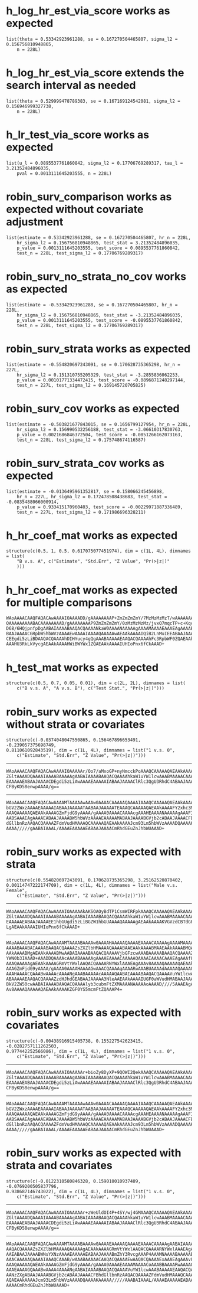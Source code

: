 # h_log_hr_est_via_score works as expected

    list(theta = 0.53342923961288, se = 0.167270504465807, sigma_l2 = 0.156756810948865, 
        n = 228L)

# h_log_hr_est_via_score extends the search interval as needed

    list(theta = 0.529999478789383, se = 0.167169124542081, sigma_l2 = 0.156946999327738, 
        n = 228L)

# h_lr_test_via_score works as expected

    list(u_l = 0.0895537761860842, sigma_l2 = 0.17706769289317, tau_l = 3.21352484896035, 
        pval = 0.0013111645203555, n = 228L)

# robin_surv_comparison works as expected without covariate adjustment

    list(estimate = 0.53342923961288, se = 0.167270504465807, hr_n = 228L, 
        hr_sigma_l2 = 0.156756810948865, test_stat = 3.21352484896035, 
        p_value = 0.0013111645203555, test_score = 0.0895537761860842, 
        test_n = 228L, test_sigma_l2 = 0.17706769289317)

# robin_surv_no_strata_no_cov works as expected

    list(estimate = -0.53342923961288, se = 0.167270504465807, hr_n = 228L, 
        hr_sigma_l2 = 0.156756810948865, test_stat = -3.21352484896035, 
        p_value = 0.0013111645203555, test_score = -0.0895537761860842, 
        test_n = 228L, test_sigma_l2 = 0.17706769289317)

# robin_surv_strata works as expected

    list(estimate = -0.554820697243091, se = 0.170628735365298, hr_n = 227L, 
        hr_sigma_l2 = 0.151310755205329, test_stat = -3.2855836062253, 
        p_value = 0.00101771334472415, test_score = -0.0896871248297144, 
        test_n = 227L, test_sigma_l2 = 0.169145720705825)

# robin_surv_cov works as expected

    list(estimate = -0.503821677843015, se = 0.1656799127954, hr_n = 228L, 
        hr_sigma_l2 = 0.156990532256188, test_stat = -3.06610317830763, 
        p_value = 0.0021686846372504, test_score = -0.0851266162073163, 
        test_n = 228L, test_sigma_l2 = 0.175748674116587)

# robin_surv_strata_cov works as expected

    list(estimate = -0.0136495961352817, se = 0.158066245456898, 
        hr_n = 227L, hr_sigma_l2 = 0.172478508438683, test_stat = -0.0835488066000914, 
        p_value = 0.933415170960403, test_score = -0.00229971887336489, 
        test_n = 227L, test_sigma_l2 = 0.171986696328211)

# h_hr_coef_mat works as expected

    structure(c(0.5, 1, 0.5, 0.617075077451974), dim = c(1L, 4L), dimnames = list(
        "B v.s. A", c("Estimate", "Std.Err", "Z Value", "Pr(>|z|)"
        )))

# h_hr_coef_mat works as expected for multiple comparisons

    WAoAAAACAAQFAQACAwAAAAIOAAAADD/gAAAAAAAAP+ZmZmZmZmY/7MzMzMzMzT/wAAAAAAAA
    QAAAAAAAAABACAAAAAAAAD/gAAAAAAAAP9ZmZmZmZmY/0zMzMzMzMz/jvxQ7mqcTP+c+KqcH
    D68/6HQjpnfpDgAABAIAAAABAAQACQAAAANkaW0AAAANAAAAAgAAAAMAAAAEAAAEAgAAAAEA
    BAAJAAAACGRpbW5hbWVzAAAAEwAAAAIAAAAQAAAAAwAEAAkAAAAIQiB2LnMuIEEABAAJAAAA
    CEEgdi5zLiBDAAQACQAAAAhDIHYucy4gQgAAABAAAAAEAAQACQAAAAhFc3RpbWF0ZQAEAAkA
    AAAHU3RkLkVycgAEAAkAAAAHWiBWYWx1ZQAEAAkAAAAIUHIoPnx6fCkAAAD+

# h_test_mat works as expected

    structure(c(0.5, 0.7, 0.05, 0.01), dim = c(2L, 2L), dimnames = list(
        c("B v.s. A", "A v.s. B"), c("Test Stat.", "Pr(>|z|)")))

# robin_surv works as expected without strata or covariates

    structure(c(-0.0374048047550865, 0.156467896653491, -0.239057375698749, 
    0.811061092843519), dim = c(1L, 4L), dimnames = list("1 v.s. 0", 
        c("Estimate", "Std.Err", "Z Value", "Pr(>|z|)")))

---

    WAoAAAACAAQFAQACAwAAAAIOAAAAAr/Oo7/aMxoGP+nyNmcckPoAAAQCAAAAAQAEAAkAAAAD
    ZGltAAAADQAAAAIAAAABAAAAAgAABAIAAAABAAQACQAAAAhkaW1uYW1lcwAAABMAAAACAAAA
    EAAAAAEABAAJAAAACDEgdi5zLiAwAAAAEAAAAAIABAAJAAAAClRlc3QgU3RhdC4ABAAJAAAA
    CFByKD58enwpAAAA/g==

---

    WAoAAAACAAQFAQACAwAAAAMTAAAAAwAAAw0AAAACAAAAAQAAAAIAAAQCAAAAAQAEAAkAAAAG
    bGV2ZWxzAAAAEAAAAAIABAAJAAAAATAABAAJAAAAATEAAAQCAAAAAQAEAAkAAAAFY2xhc3MA
    AAAQAAAAAQAEAAkAAAAGZmFjdG9yAAAA/gAAAA0AAAACAAAAcgAAAHEAAAANAAAAAgAAAFIA
    AABSAAAEAgAAAAEABAAJAAAABW5hbWVzAAAAEAAAAAMABAAJAAAABGVjb2cABAAJAAAACFBh
    dGllbnRzAAQACQAAAAZFdmVudHMAAAQCAAAAAQAEAAkAAAAJcm93Lm5hbWVzAAAADQAAAAKA
    AAAA/////gAABAIAAAL/AAAAEAAAAAEABAAJAAAACmRhdGEuZnJhbWUAAAD+

# robin_surv works as expected with strata

    structure(c(0.554820697243091, 0.170628735365298, 3.25162520870402, 
    0.00114747222174709), dim = c(1L, 4L), dimnames = list("Male v.s. Female", 
        c("Estimate", "Std.Err", "Z Value", "Pr(>|z|)")))

---

    WAoAAAACAAQFAQACAwAAAAIOAAAAAkAKSOAOyBdTP1CsmWIRFpkAAAQCAAAAAQAEAAkAAAAD
    ZGltAAAADQAAAAIAAAABAAAAAgAABAIAAAABAAQACQAAAAhkaW1uYW1lcwAAABMAAAACAAAA
    EAAAAAEABAAJAAAAEE1hbGUgdi5zLiBGZW1hbGUAAAAQAAAAAgAEAAkAAAAKVGVzdCBTdGF0
    LgAEAAkAAAAIUHIoPnx6fCkAAAD+

---

    WAoAAAACAAQFAQACAwAAAAMTAAAABAAAAw0AAAAHAAAAAQAAAAEAAAACAAAAAgAAAAMAAAAD
    AAAABAAABAIAAAABAAQACQAAAAZsZXZlbHMAAAAQAAAABAAEAAkAAAABMAAEAAkAAAABMQAE
    AAkAAAABMgAEAAkAAAABMwAABAIAAAABAAQACQAAAAVjbGFzcwAAABAAAAABAAQACQAAAAZm
    YWN0b3IAAAD+AAADDQAAAAcAAAABAAAAAgAAAAEAAAACAAAAAQAAAAIAAAACAAAEAgAAAf8A
    AAAQAAAAAgAEAAkAAAAGRmVtYWxlAAQACQAAAARNYWxlAAAEAgAAAv8AAAAQAAAAAQAEAAkA
    AAAGZmFjdG9yAAAA/gAAAA0AAAAHAAAAGwAAACQAAAAqAAAARwAAABUAAAAdAAAAAQAAAA0A
    AAAHAAAACQAAABwAAAAcAAAANgAAABAAAAAcAAAAAQAABAIAAAABAAQACQAAAAVuYW1lcwAA
    ABAAAAAEAAQACQAAAAZzdHJhdGEABAAJAAAAA3NleAAEAAkAAAAIUGF0aWVudHMABAAJAAAA
    BkV2ZW50cwAABAIAAAABAAQACQAAAAlyb3cubmFtZXMAAAANAAAAAoAAAAD////5AAAEAgAA
    Av8AAAAQAAAAAQAEAAkAAAAKZGF0YS5mcmFtZQAAAP4=

# robin_surv works as expected with covariates

    structure(c(-0.00438916915405738, 0.155227542623415, -0.0282757111262503, 
    0.977442252566086), dim = c(1L, 4L), dimnames = list("1 v.s. 0", 
        c("Estimate", "Std.Err", "Z Value", "Pr(>|z|)")))

---

    WAoAAAACAAQFAQACAwAAAAIOAAAAAr+bioZy8DyXP+9QOWI2QekAAAQCAAAAAQAEAAkAAAAD
    ZGltAAAADQAAAAIAAAABAAAAAgAABAIAAAABAAQACQAAAAhkaW1uYW1lcwAAABMAAAACAAAA
    EAAAAAEABAAJAAAACDEgdi5zLiAwAAAAEAAAAAIABAAJAAAAClRlc3QgU3RhdC4ABAAJAAAA
    CFByKD58enwpAAAA/g==

---

    WAoAAAACAAQFAQACAwAAAAMTAAAAAwAAAw0AAAACAAAAAQAAAAIAAAQCAAAAAQAEAAkAAAAG
    bGV2ZWxzAAAAEAAAAAIABAAJAAAAATAABAAJAAAAATEAAAQCAAAAAQAEAAkAAAAFY2xhc3MA
    AAAQAAAAAQAEAAkAAAAGZmFjdG9yAAAA/gAAAA0AAAACAAAAcgAAAHEAAAANAAAAAgAAAFIA
    AABSAAAEAgAAAAEABAAJAAAABW5hbWVzAAAAEAAAAAMABAAJAAAABGVjb2cABAAJAAAACFBh
    dGllbnRzAAQACQAAAAZFdmVudHMAAAQCAAAAAQAEAAkAAAAJcm93Lm5hbWVzAAAADQAAAAKA
    AAAA/////gAABAIAAAL/AAAAEAAAAAEABAAJAAAACmRhdGEuZnJhbWUAAAD+

# robin_surv works as expected with strata and covariates

    structure(c(-0.0122310580846328, 0.159010010937409, -0.0769200505837796, 
    0.938687146743022), dim = c(1L, 4L), dimnames = list("1 v.s. 0", 
        c("Estimate", "Std.Err", "Z Value", "Pr(>|z|)")))

---

    WAoAAAACAAQFAQACAwAAAAIOAAAAAr+zWeUldOI4P+4SY/wj4GMAAAQCAAAAAQAEAAkAAAAD
    ZGltAAAADQAAAAIAAAABAAAAAgAABAIAAAABAAQACQAAAAhkaW1uYW1lcwAAABMAAAACAAAA
    EAAAAAEABAAJAAAACDEgdi5zLiAwAAAAEAAAAAIABAAJAAAAClRlc3QgU3RhdC4ABAAJAAAA
    CFByKD58enwpAAAA/g==

---

    WAoAAAACAAQFAQACAwAAAAMTAAAABAAAAw0AAAAEAAAAAQAAAAEAAAACAAAAAgAABAIAAAAB
    AAQACQAAAAZsZXZlbHMAAAAQAAAAAgAEAAkAAAAGRmVtYWxlAAQACQAAAARNYWxlAAAEAgAA
    AAEABAAJAAAABWNsYXNzAAAAEAAAAAEABAAJAAAABmZhY3RvcgAAAP4AAAMNAAAABAAAAAEA
    AAACAAAAAQAAAAIAAAQCAAAB/wAAABAAAAACAAQACQAAAAEwAAQACQAAAAExAAAEAgAAAv8A
    AAAQAAAAAQAEAAkAAAAGZmFjdG9yAAAA/gAAAA0AAAAEAAAAMAAAACoAAABBAAAARwAAAA0A
    AAAEAAAAGQAAABwAAAA4AAAANgAABAIAAAABAAQACQAAAAVuYW1lcwAAABAAAAAEAAQACQAA
    AANzZXgABAAJAAAABGVjb2cABAAJAAAACFBhdGllbnRzAAQACQAAAAZFdmVudHMAAAQCAAAA
    AQAEAAkAAAAJcm93Lm5hbWVzAAAADQAAAAKAAAAA/////AAABAIAAAL/AAAAEAAAAAEABAAJ
    AAAACmRhdGEuZnJhbWUAAAD+


